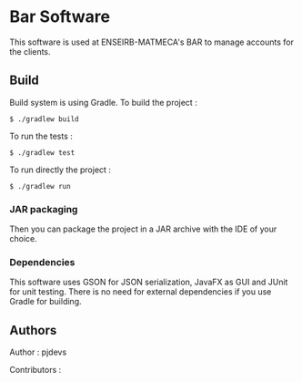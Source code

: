 # Bar Software

This software is used at ENSEIRB-MATMECA's BAR to manage accounts for the clients.

## Build

Build system is using Gradle. To build the project :

```
$ ./gradlew build
```

To run the tests :

```
$ ./gradlew test
```

To run directly the project :

```
$ ./gradlew run
```

### JAR packaging

Then you can package the project in a JAR archive with the IDE of your choice.

### Dependencies

This software uses GSON for JSON serialization, JavaFX as GUI and JUnit for unit testing.
There is no need for external dependencies if you use Gradle for building.

## Authors

Author : pjdevs

Contributors : 
